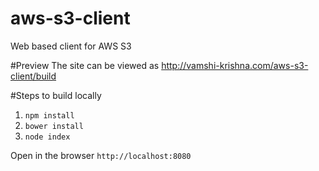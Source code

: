 # aws-s3-client
Web based client for AWS S3

#Preview 
The site can be viewed as http://vamshi-krishna.com/aws-s3-client/build

#Steps to build locally 
1. `npm install`
2. `bower install`
3. `node index`

Open in the browser `http://localhost:8080`

